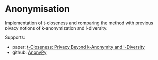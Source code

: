 # Anonymisation

Implementation of t-closeness and comparing the method with previous pivacy notions of k-anonymization and l-diversity.

Supports:
- paper: [t-Closeness: Privacy Beyond k-Anonymity and l-Diversity](https://www.cs.purdue.edu/homes/ninghui/papers/t_closeness_icde07.pdf) 
- github: [AnonyPy](https://github.com/glassonion1/anonypy)
